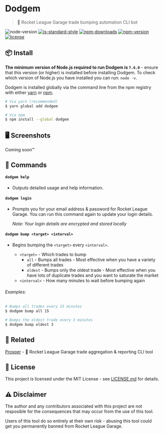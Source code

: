 # Dodgem

> 🎪 Rocket League Garage trade bumping automation CLI bot

![node-version](https://img.shields.io/node/v/dodgem.svg) [![js-standard-style](https://img.shields.io/badge/code%20style-standard-brightgreen.svg)](https://github.com/feross/standard) [![npm-downloads](https://img.shields.io/npm/dt/dodgem.svg)](https://www.npmjs.com/package/dodgem) [![npm-version](https://img.shields.io/npm/v/dodgem.svg)](https://www.npmjs.com/package/dodgem) [![license](https://img.shields.io/github/license/jamiestraw/dodgem.svg)](LICENSE.md)

## 📦 Install

**The minimum version of Node.js required to run Dodgem is `7.6.0`** - ensure that this version (or higher) is installed before installing Dodgem. To check which version of Node.js you have installed you can run: `node -v`.

Dodgem is installed globally via the command line from the npm registry with either [yarn](https://github.com/yarnpkg/yarn) or [npm](https://github.com/npm/npm).

```sh
# Via yarn (recommended)
$ yarn global add dodgem

# Via npm
$ npm install --global dodgem
```

## 🖥 Screenshots

Coming soon™

## 🚀 Commands

#### `dodgem help`

- Outputs detailed usage and help information.

#### ``dodgem login``

- Prompts you for your email address & password for Rocket League Garage. You can run this command again to update your login details.

  *Note: Your login details are encrypted and stored locally*

#### ``dodgem bump <target> <interval>``

- Begins bumping the `<target>` every `<interval>`.

  - `<target>` - Which trades to bump
      - `all` - Bumps all trades - Most effective when you have a variety of different trades
      - `oldest` - Bumps only the oldest trade - Most effective when you have lots of duplicate trades and you want to saturate the market
  - `<interval>` - How many minutes to wait before bumping again

###### Examples:

```sh
# Bumps all trades every 15 minutes
$ dodgem bump all 15

# Bumps the oldest trade every 3 minutes
$ dodgem bump oldest 3
```

## 🔗 Related

[Prosper](https://github.com/jamiestraw/prosper) - 💎 Rocket League Garage trade aggregation & reporting CLI tool

## 📄 License

This project is licensed under the MIT License - see [LICENSE.md](LICENSE.md) for details.

## ⚠️ Disclaimer

The author and any contributors associated with this project are not resposible for the consequences that may occur from the use of this tool.

Users of this tool do so entirely at their own risk - abusing this tool could get you permanently banned from Rocket League Garage.
